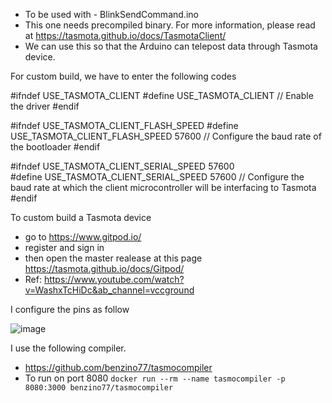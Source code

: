 - To be used with - BlinkSendCommand.ino
- This one needs precompiled binary. For more information, please read at https://tasmota.github.io/docs/TasmotaClient/
- We can use this so that the Arduino can telepost data through Tasmota device.

For custom build, we have to enter the following codes



#ifndef USE_TASMOTA_CLIENT
#define USE_TASMOTA_CLIENT    // Enable the driver
#endif

#ifndef USE_TASMOTA_CLIENT_FLASH_SPEED
#define USE_TASMOTA_CLIENT_FLASH_SPEED 57600    // Configure the baud rate of the bootloader
#endif

#ifndef USE_TASMOTA_CLIENT_SERIAL_SPEED 57600  
#define USE_TASMOTA_CLIENT_SERIAL_SPEED 57600    // Configure the baud rate at which the client microcontroller will be interfacing to Tasmota
#endif



To custom build a Tasmota device 

- go to https://www.gitpod.io/
- register and sign in
- then open the master realease at this page https://tasmota.github.io/docs/Gitpod/
- Ref: https://www.youtube.com/watch?v=WashxTcHiDc&ab_channel=vccground

I configure the pins as follow

![image](https://user-images.githubusercontent.com/16104631/229974012-f212ec57-3858-4f39-a7fa-7a4fe7cc5fc1.png)

I use the following compiler.

- https://github.com/benzino77/tasmocompiler
- To run on port 8080 ```docker run --rm --name tasmocompiler -p 8080:3000 benzino77/tasmocompiler```
